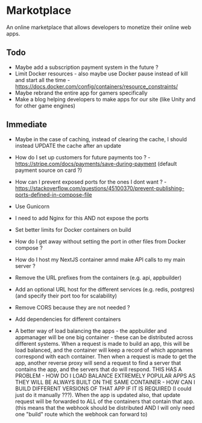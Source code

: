 # Markotplace

An online marketplace that allows developers to monetize their online web apps.

## Todo

-   Maybe add a subscription payment system in the future ?
-   Limit Docker resources - also maybe use Docker pause instead of kill and start all the time - https://docs.docker.com/config/containers/resource_constraints/
-   Maybe rebrand the entire app for gamers specifically
-   Make a blog helping developers to make apps for our site (like Unity and for other game engines)

## Immediate

-   Maybe in the case of caching, instead of clearing the cache, I should instead UPDATE the cache after an update
-   How do I set up customers for future payments too ? - https://stripe.com/docs/payments/save-during-payment (default payment source on card ?)
-   How can I prevent exposed ports for the ones I dont want ? - https://stackoverflow.com/questions/45100370/prevent-publishing-ports-defined-in-compose-file

-   Use Gunicorn
-   I need to add Nginx for this AND not expose the ports
-   Set better limits for Docker containers on build
-   How do I get away without setting the port in other files from Docker compose ?
-   How do I host my NextJS container amnd make API calls to my main server ?
-   Remove the URL prefixes from the containers (e.g. api, appbuilder)
-   Add an optional URL host for the different services (e.g. redis, postgres) (and specify their port too for scalability)
- Remove CORS because they are not needed ?
- Add dependencies for different containers

-   A better way of load balancing the apps - the appbuilder and appmanager will be one big container - these can be distributed across different systems. When a request is made to build an app, this will be load balanced, and the container will keep a record of which appnames correspond with each container. Then when a request is made to get the app, another reverse proxy will send a request to find a server that contains the app, and the servers that do will respond. THIS HAS A PROBLEM - HOW DO I LOAD BALANCE EXTREMELY POPULAR APPS AS THEY WILL BE ALWAYS BUILT ON THE SAME CONTAINER - HOW CAN I BUILD DIFFERENT VERSIONS OF THAT APP IF IT IS REQUIRED (I could just do it manually ???). When the app is updated also, that update request will be forwarded to ALL of the containers that contain that app. (this means that the webhook should be distributed AND I will only need one "build" route which the webhook can forward to)
